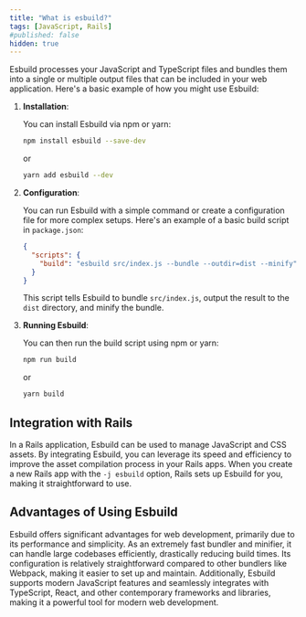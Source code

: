 ```yaml
---
title: "What is esbuild?"
tags: [JavaScript, Rails]
#published: false
hidden: true
---
```



Esbuild processes your JavaScript and TypeScript files and bundles them into a single or multiple output files that can be included in your web application. Here's a basic example of how you might use Esbuild:

1. **Installation**:

   You can install Esbuild via npm or yarn:

   ```bash
   npm install esbuild --save-dev
   ```

   or

   ```bash
   yarn add esbuild --dev
   ```

2. **Configuration**:

   You can run Esbuild with a simple command or create a configuration file for more complex setups. Here's an example of a basic build script in `package.json`:

   ```json
   {
     "scripts": {
       "build": "esbuild src/index.js --bundle --outdir=dist --minify"
     }
   }
   ```

   This script tells Esbuild to bundle `src/index.js`, output the result to the `dist` directory, and minify the bundle.

3. **Running Esbuild**:

   You can then run the build script using npm or yarn:

   ```bash
   npm run build
   ```

   or

   ```bash
   yarn build
   ```

## Integration with Rails

In a Rails application, Esbuild can be used to manage JavaScript and CSS assets. By integrating Esbuild, you can leverage its speed and efficiency to improve the asset compilation process in your Rails apps. When you create a new Rails app with the `-j esbuild` option, Rails sets up Esbuild for you, making it straightforward to use.

## Advantages of Using Esbuild

Esbuild offers significant advantages for web development, primarily due to its performance and simplicity. As an extremely fast bundler and minifier, it can handle large codebases efficiently, drastically reducing build times. Its configuration is relatively straightforward compared to other bundlers like Webpack, making it easier to set up and maintain. Additionally, Esbuild supports modern JavaScript features and seamlessly integrates with TypeScript, React, and other contemporary frameworks and libraries, making it a powerful tool for modern web development.
